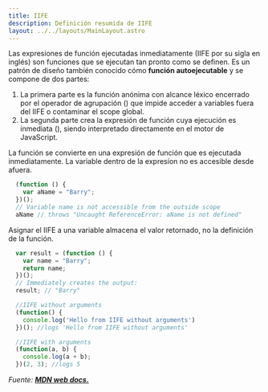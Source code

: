 ```yaml
---
title: IIFE
description: Definición resumida de IIFE
layout: ../../layouts/MainLayout.astro
---
```


Las expresiones de función ejecutadas inmediatamente (IIFE por su sigla en inglés) son funciones que se ejecutan tan pronto como se definen. Es un patrón de diseño también conocido cómo **función autoejecutable** y se compone de dos partes:

1. La primera parte es la función anónima con alcance léxico encerrado por el operador de agrupación () que impide acceder a variables fuera del IIFE o contaminar el scope global.
2. La segunda parte crea la expresión de función cuya ejecución es inmediata (), siendo interpretado directamente en el motor de JavaScript.

La función se convierte en una expresión de función que es ejecutada inmediatamente. La variable dentro de la expresíon no es accesible desde afuera.

```js
  (function () {
    var aName = "Barry";
  })();
  // Variable name is not accessible from the outside scope
  aName // throws "Uncaught ReferenceError: aName is not defined"
```

Asignar el IIFE a una variable almacena el valor retornado, no la definición de la función.

```js
  var result = (function () {
    var name = "Barry";
    return name;
  })();
  // Immediately creates the output:
  result; // "Barry"
```

```js
  //IIFE without arguments
  (function() {
    console.log('Hello from IIFE without arguments')
  })(); //logs 'Hello from IIFE without arguments'

  //IIFE with arguments
  (function(a, b) {
    console.log(a + b);
  })(2, 3); //logs 5
```

_Fuente: [**MDN web docs.**](https://developer.mozilla.org/es/docs/Glossary/IIFE)_


